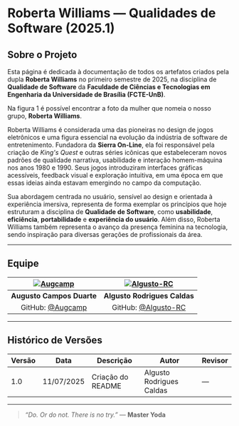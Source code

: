 # Roberta Williams — Qualidades de Software (2025.1)

## Sobre o Projeto

Esta página é dedicada à documentação de todos os artefatos criados pela dupla **Roberta Williams** no primeiro semestre de 2025, na disciplina de **Qualidade de Software** da **Faculdade de Ciências e Tecnologias em Engenharia da Universidade de Brasília (FCTE-UnB)**.

Na figura 1 é possível encontrar a foto da mulher que nomeia o nosso grupo, **Roberta Williams**.

Roberta Williams é considerada uma das pioneiras no design de jogos eletrônicos e uma figura essencial na evolução da indústria de software de entretenimento. Fundadora da **Sierra On-Line**, ela foi responsável pela criação de *King's Quest* e outras séries icônicas que estabeleceram novos padrões de qualidade narrativa, usabilidade e interação homem-máquina nos anos 1980 e 1990. Seus jogos introduziram interfaces gráficas acessíveis, feedback visual e exploração intuitiva, em uma época em que essas ideias ainda estavam emergindo no campo da computação.

Sua abordagem centrada no usuário, sensível ao design e orientada à experiência imersiva, representa de forma exemplar os princípios que hoje estruturam a disciplina de **Qualidade de Software**, como **usabilidade**, **eficiência**, **portabilidade** e **experiência do usuário**. Além disso, Roberta Williams também representa o avanço da presença feminina na tecnologia, sendo inspiração para diversas gerações de profissionais da área.

---

## Equipe

| [![Augcamp](https://github.com/Augcamp.png?size=100)](https://github.com/Augcamp) | [![Algusto-RC](https://github.com/Algusto-RC.png?size=100)](https://github.com/Algusto-RC) |
|:--:|:--:|
| **Augusto Campos Duarte** | **Algusto Rodrigues Caldas** |
| GitHub: [@Augcamp](https://github.com/Augcamp) | GitHub: [@Algusto-RC](https://github.com/Algusto-RC) |

---

## Histórico de Versões

| Versão | Data       | Descrição               | Autor                    | Revisor                |
|--------|------------|--------------------------|---------------------------|------------------------|
| 1.0    | 11/07/2025 | Criação do README | Algusto Rodrigues Caldas | —                      |

---

> _“Do. Or do not. There is no try.”_ — **Master Yoda**